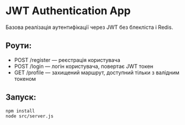 # JWT Authentication App

Базова реалізація аутентифікації через JWT без блекліста і Redis.

## Роути:
- POST /register — реєстрація користувача
- POST /login — логін користувача, повертає JWT токен
- GET /profile — захищений маршрут, доступний тільки з валідним токеном

## Запуск:
```
npm install
node src/server.js
```
